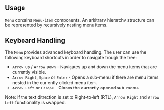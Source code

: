 ## Usage

`Menu` contains `Menu-item` components. An arbitrary hierarchy structure can be represented by recursively nesting menu items.

## Keyboard Handling

The `Menu` provides advanced keyboard handling. The user can use the following keyboard shortcuts in order to navigate trough the tree:

- `Arrow Up` / `Arrow Down` - Navigates up and down the menu items that are currently visible.
- `Arrow Right`, `Space` or `Enter` - Opens a sub-menu if there are menu items nested in the currently clicked menu item.
- `Arrow Left` or `Escape` - Closes the currently opened sub-menu.

Note: if the text ditrection is set to Right-to-left (RTL), `Arrow Right` and `Arrow Left` functionality is swapped.
